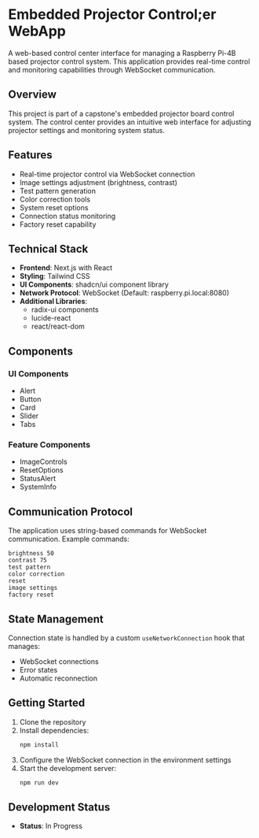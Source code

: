 # Embedded Projector Control;er  WebApp

A web-based control center interface for managing a Raspberry Pi-4B based projector control system. This application provides real-time control and monitoring capabilities through WebSocket communication.

## Overview

This project is part of a capstone's embedded projector board control system. The control center provides an intuitive web interface for adjusting projector settings and monitoring system status.

## Features

- Real-time projector control via WebSocket connection
- Image settings adjustment (brightness, contrast)
- Test pattern generation
- Color correction tools
- System reset options
- Connection status monitoring
- Factory reset capability

## Technical Stack

- **Frontend**: Next.js with React
- **Styling**: Tailwind CSS
- **UI Components**: shadcn/ui component library
- **Network Protocol**: WebSocket (Default: raspberry.pi.local:8080)
- **Additional Libraries**:
  - radix-ui components
  - lucide-react
  - react/react-dom

## Components

### UI Components
- Alert
- Button
- Card
- Slider
- Tabs

### Feature Components
- ImageControls
- ResetOptions
- StatusAlert
- SystemInfo

## Communication Protocol

The application uses string-based commands for WebSocket communication. Example commands:

```
brightness 50
contrast 75
test pattern
color correction
reset
image settings
factory reset
```

## State Management

Connection state is handled by a custom `useNetworkConnection` hook that manages:
- WebSocket connections
- Error states
- Automatic reconnection

## Getting Started

1. Clone the repository
2. Install dependencies:
   ```bash
   npm install
   ```
3. Configure the WebSocket connection in the environment settings
4. Start the development server:
   ```bash
   npm run dev
   ```

## Development Status

- **Status**: In Progress
